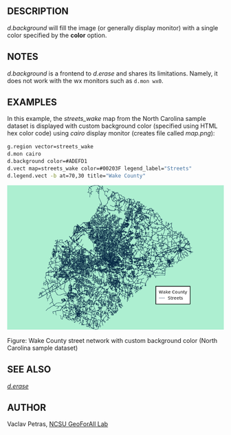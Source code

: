 ## DESCRIPTION

*d.background* will fill the image (or generally display monitor) with a
single color specified by the **color** option.

## NOTES

*d.background* is a frontend to *d.erase* and shares its limitations.
Namely, it does not work with the wx monitors such as `d.mon wx0`.

## EXAMPLES

In this example, the *streets_wake* map from the North Carolina sample
dataset is displayed with custom background color (specified using HTML
hex color code) using *cairo* display monitor (creates file called
*map.png*):

```sh
g.region vector=streets_wake
d.mon cairo
d.background color=#ADEFD1
d.vect map=streets_wake color=#00203F legend_label="Streets"
d.legend.vect -b at=70,30 title="Wake County"
```

![Street network with legend and background color](d_background.png)

Figure: Wake County street network with custom background color (North
Carolina sample dataset)

## SEE ALSO

*[d.erase](d.erase.md)*

## AUTHOR

Vaclav Petras, [NCSU GeoForAll
Lab](https://geospatial.ncsu.edu/geoforall/)
